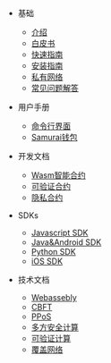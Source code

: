 - 基础

	- [介绍](zh-cn/[Chinese-Simplified]-介绍)
	- [白皮书](zh-cn/[Chinese-Simplified]-白皮书)
	- [快速指南](zh-cn/[Chinese-Simplified]-快速指南)
	- [安装指南](zh-cn/[Chinese-Simplified]-安装指南)
	- [私有网络](zh-cn/[Chinese-Simplified]-私有网络)
	- [常见问题解答](zh-cn/[Chinese-Simplified]常见问题解答)

- 用户手册

 
	- [命令行界面](zh-cn/[Chinese-Simplified]-命令行界面)
	- [Samurai钱包](zh-cn/[Chinese-Simplified]-Samurai-钱包)
 

- 开发文档

	- [Wasm智能合约](zh-cn/[Chinese-Simplified]-Wasm合约开发指南)
	- [可验证合约](zh-cn/[Chinese-Simplified]可验证合约)
	- [隐私合约](zh-cn/[Chinese-Simplified]-隐私合约开发指南)

- SDKs

	- [Javascript SDK](zh-cn/[Chinese-Simplified]-JS-SDK)
	- [Java&Android SDK](zh-cn/[Chinese-Simplified]-Java-SDK)
	- [Python SDK](zh-cn/[Chinese-Simplified]Python-SDK)
	- [iOS SDK](zh-cn/[Chinese-Simplified]-Swift-SDK)

- 技术文档

	- [Webassebly](zh-cn/_PlatON-WebAssembly)
	- [CBFT](zh-cn/concurrent-bft/_Concurrent-BFT)
	- [PPoS](zh-cn/platon-ppos/_Probabilistic-POS)
	- [多方安全计算](zh-cn/[Chinese-Simplified]多方安全计算)
	- [可验证计算](zh-cn/[Chinese-Simplified]可验证计算)
	- [覆盖网络](zh-cn/[Chinese-Simplified]覆盖网络)
